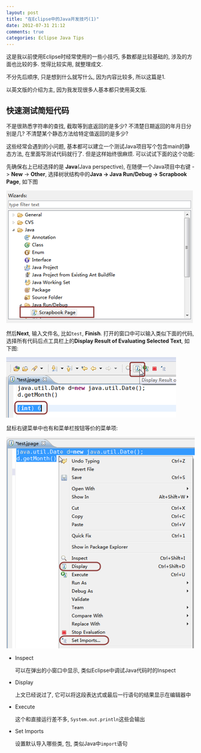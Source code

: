 ```yaml
---
layout: post
title: "在Eclipse中的Java开发技巧(1)"
date: 2012-07-31 21:12
comments: true
categories: Eclipse Java Tips
---
```


这是我以前使用Eclipse时经常使用的一些小技巧, 多数都是比较基础的, 涉及的方面也比较的多. 觉得比较实用, 就整理成文.

不分先后顺序, 只是想到什么就写什么, 因为内容比较多, 所以这篇是1.

以英文版的介绍为主, 因为我发现很多人基本都只使用英文版.


快速测试简短代码
----------------

不是很熟悉字符串的查找, 截取等到底返回的是多少? 不清楚日期返回的年月日分别是几? 不清楚某个静态方法给特定值返回的是多少?

这些经常会遇到的小问题, 基本都可以建立一个测试Java项目写个包含main的静态方法, 在里面写测试代码就行了. 但是这样始终很麻烦. 可以试试下面的这个功能:

先确保右上已经选择的是 **Java**(Java perspective), 在随便一个Java项目中右键 -> **New** -> **Other**, 选择树状结构中的**Java -> Java Run/Debug -> Scrapbook Page**, 如下图

![ScrapBook](/i/e/scrapbook.png)

然后**Next**, 输入文件名, 比如`test`, **Finish**. 打开的窗口中可以输入类似下面的代码, 选择所有代码后点工具栏上的**Display Result of Evaluating Selected Text**, 如下图:

![ScrapBook](/i/e/scrapbook-1.png)

鼠标右键菜单中也有和菜单栏按钮等价的菜单项:

![ScrapBook](/i/e/scrapbook-2.png)

-   Inspect

    可以在弹出的小窗口中显示, 类似Eclipse中调试Java代码时的Inspect
-   Display

    上文已经说过了, 它可以将这段表达式或最后一行语句的结果显示在编辑器中

-   Execute

    这个和直接运行差不多, `System.out.println`这些会输出

-   Set Imports

    设置默认导入哪些类, 包, 类似Java中`import`语句
